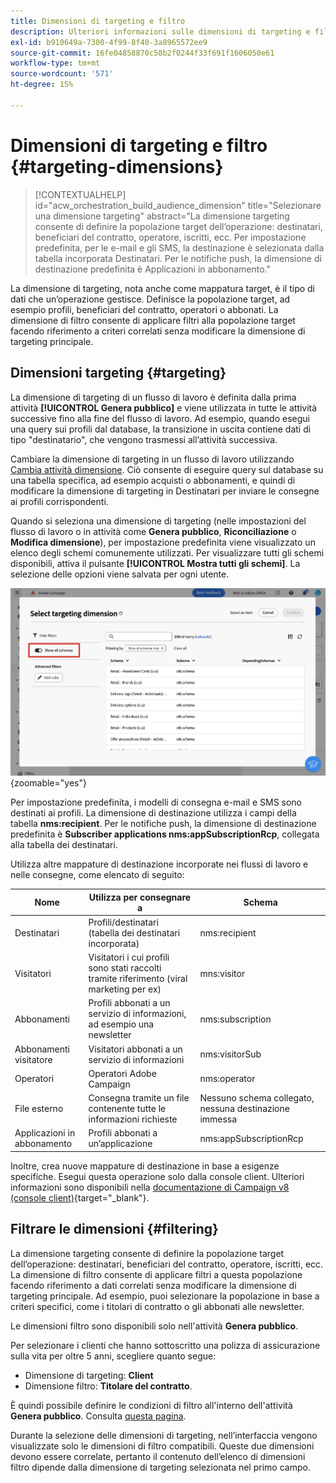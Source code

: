 ```yaml
---
title: Dimensioni di targeting e filtro
description: Ulteriori informazioni sulle dimensioni di targeting e filtro nell’interfaccia utente web di Adobe Campaign
exl-id: b910649a-7300-4f99-8f40-3a8965572ee9
source-git-commit: 16fe04858870c58b2f0244f33f691f1606050e61
workflow-type: tm+mt
source-wordcount: '571'
ht-degree: 15%

---
```


# Dimensioni di targeting e filtro {#targeting-dimensions}

>[!CONTEXTUALHELP]
>id="acw_orchestration_build_audience_dimension"
>title="Selezionare una dimensione targeting"
>abstract="La dimensione targeting consente di definire la popolazione target dell’operazione: destinatari, beneficiari del contratto, operatore, iscritti, ecc. Per impostazione predefinita, per le e-mail e gli SMS, la destinazione è selezionata dalla tabella incorporata Destinatari. Per le notifiche push, la dimensione di destinazione predefinita è Applicazioni in abbonamento."

La dimensione di targeting, nota anche come mappatura target, è il tipo di dati che un’operazione gestisce. Definisce la popolazione target, ad esempio profili, beneficiari del contratto, operatori o abbonati. La dimensione di filtro consente di applicare filtri alla popolazione target facendo riferimento a criteri correlati senza modificare la dimensione di targeting principale.

## Dimensioni targeting {#targeting}

La dimensione di targeting di un flusso di lavoro è definita dalla prima attività **[!UICONTROL Genera pubblico]** e viene utilizzata in tutte le attività successive fino alla fine del flusso di lavoro. Ad esempio, quando esegui una query sui profili dal database, la transizione in uscita contiene dati di tipo &quot;destinatario&quot;, che vengono trasmessi all’attività successiva.

Cambiare la dimensione di targeting in un flusso di lavoro utilizzando [Cambia attività dimensione](../workflows/activities/change-dimension.md). Ciò consente di eseguire query sul database su una tabella specifica, ad esempio acquisti o abbonamenti, e quindi di modificare la dimensione di targeting in Destinatari per inviare le consegne ai profili corrispondenti.

Quando si seleziona una dimensione di targeting (nelle impostazioni del flusso di lavoro o in attività come **Genera pubblico**, **Riconciliazione** o **Modifica dimensione**), per impostazione predefinita viene visualizzato un elenco degli schemi comunemente utilizzati. Per visualizzare tutti gli schemi disponibili, attiva il pulsante **[!UICONTROL Mostra tutti gli schemi]**. La selezione delle opzioni viene salvata per ogni utente.

![Schermata che mostra l&#39;interfaccia della dimensione di targeting con il pulsante &quot;Mostra tutti gli schemi&quot; abilitato.](assets/targeting-dimension-show-all.png){zoomable="yes"}

Per impostazione predefinita, i modelli di consegna e-mail e SMS sono destinati ai profili. La dimensione di destinazione utilizza i campi della tabella **nms:recipient**. Per le notifiche push, la dimensione di destinazione predefinita è **Subscriber applications nms:appSubscriptionRcp**, collegata alla tabella dei destinatari.

Utilizza altre mappature di destinazione incorporate nei flussi di lavoro e nelle consegne, come elencato di seguito:

| Nome | Utilizza per consegnare a | Schema |
|-----------------------|-------------------------------------------------------|-------------------------|
| Destinatari | Profili/destinatari (tabella dei destinatari incorporata) | nms:recipient |
| Visitatori | Visitatori i cui profili sono stati raccolti tramite riferimento (viral marketing per ex) | mns:visitor |
| Abbonamenti | Profili abbonati a un servizio di informazioni, ad esempio una newsletter | nms:subscription |
| Abbonamenti visitatore | Visitatori abbonati a un servizio di informazioni | nms:visitorSub |
| Operatori | Operatori Adobe Campaign | nms:operator |
| File esterno | Consegna tramite un file contenente tutte le informazioni richieste | Nessuno schema collegato, nessuna destinazione immessa |
| Applicazioni in abbonamento | Profili abbonati a un’applicazione | nms:appSubscriptionRcp |

Inoltre, crea nuove mappature di destinazione in base a esigenze specifiche. Esegui questa operazione solo dalla console client. Ulteriori informazioni sono disponibili nella [documentazione di Campaign v8 (console client)](https://experienceleague.adobe.com/docs/campaign/campaign-v8/audience/add-profiles/target-mappings.html?lang=it#new-mapping){target="_blank"}.

## Filtrare le dimensioni {#filtering}

La dimensione targeting consente di definire la popolazione target dell’operazione: destinatari, beneficiari del contratto, operatore, iscritti, ecc. La dimensione di filtro consente di applicare filtri a questa popolazione facendo riferimento a dati correlati senza modificare la dimensione di targeting principale. Ad esempio, puoi selezionare la popolazione in base a criteri specifici, come i titolari di contratto o gli abbonati alle newsletter.

Le dimensioni filtro sono disponibili solo nell&#39;attività **Genera pubblico**.

Per selezionare i clienti che hanno sottoscritto una polizza di assicurazione sulla vita per oltre 5 anni, scegliere quanto segue:

* Dimensione di targeting: **Client**
* Dimensione filtro: **Titolare del contratto**.

È quindi possibile definire le condizioni di filtro all&#39;interno dell&#39;attività **Genera pubblico**. Consulta [questa pagina](../workflows/activities/build-audience.md).

Durante la selezione delle dimensioni di targeting, nell’interfaccia vengono visualizzate solo le dimensioni di filtro compatibili. Queste due dimensioni devono essere correlate, pertanto il contenuto dell’elenco di dimensioni filtro dipende dalla dimensione di targeting selezionata nel primo campo.

